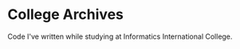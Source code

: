 College Archives
=================

Code I've written while studying at Informatics International College.